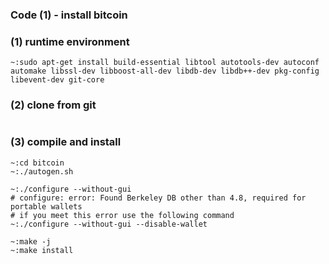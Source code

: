 ### **Code (1) - install bitcoin**



### (1) runtime environment
```
~:sudo apt-get install build-essential libtool autotools-dev autoconf automake libssl-dev libboost-all-dev libdb-dev libdb++-dev pkg-config libevent-dev git-core
```
### (2) clone from git
```
```

### (3)  compile and install
```
~:cd bitcoin
~:./autogen.sh

~:./configure --without-gui
# configure: error: Found Berkeley DB other than 4.8, required for portable wallets
# if you meet this error use the following command
~:./configure --without-gui --disable-wallet

~:make -j
~:make install
```


